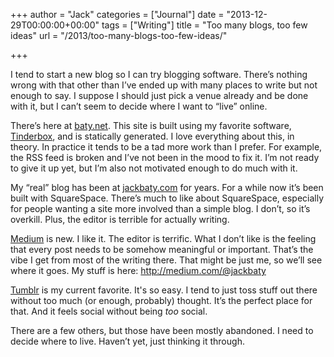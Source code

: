 +++
author = "Jack"
categories = ["Journal"]
date = "2013-12-29T00:00:00+00:00"
tags = ["Writing"]
title = "Too many blogs, too few ideas"
url = "/2013/too-many-blogs-too-few-ideas/"

+++

I tend to start a new blog so I can try blogging software. There&#x2019;s nothing wrong with that other than I&#x2019;ve ended up with many places to write but not enough to say. I suppose I should just pick a venue already and be done with it, but I can&#x2019;t seem to decide where I want to &#x201c;live&#x201d; online.

There&#x2019;s here at [baty.net][1]. This site is built using my favorite software, [Tinderbox][2], and is statically generated. I love everything about this, in theory. In practice it tends to be a tad more work than I prefer. For example, the RSS feed is broken and I&#x2019;ve not been in the mood to fix it. I&#x2019;m not ready to give it up yet, but I&#x2019;m also not motivated enough to do much with it.

My &#x201c;real&#x201d; blog has been at [jackbaty.com][3] for years. For a while now it&#x2019;s been built with SquareSpace. There&#x2019;s much to like about SquareSpace, especially for people wanting a site more involved than a simple blog. I don&#x2019;t, so it&#x2019;s overkill. Plus, the editor is terrible for actually writing.

[Medium][4] is new. I like it. The editor is terrific. What I don&#x2019;t like is the feeling that every post needs to be somehow meaningful or important. That&#x2019;s the vibe I get from most of the writing there. That might be just me, so we&#x2019;ll see where it goes. My stuff is here: <http://medium.com/@jackbaty>

[Tumblr][5] is my current favorite. It's so easy. I tend to just toss stuff out there without too much (or enough, probably) thought. It&#x2019;s the perfect place for that. And it feels social without being _too_ social.

There are a few others, but those have been mostly abandoned. I need to decide where to live. Haven&#x2019;t yet, just thinking it through.

 [1]: http://baty.net
 [2]: http://www.eastgate.com/Tinderbox/
 [3]: https://jackbaty.com
 [4]: https://medium.com
 [5]: http://jackbaty.tumblr.com
